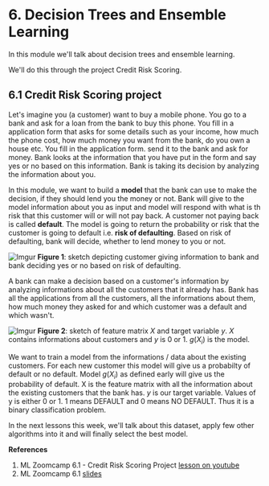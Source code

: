 # 6. Decision Trees and Ensemble Learning

In this module we'll talk about decision trees and ensemble learning. 

We'll do this through the project Credit Risk Scoring.

## 6.1 Credit Risk Scoring project

Let's imagine you (a customer) want to buy a mobile phone. You go to a bank and ask for a loan from the bank to buy this phone. You fill in a application form that asks for some details such as your income, how much the phone cost, how much money you want from the bank, do you own a house etc. You fill in the application form. send it to the bank and ask for money. Bank looks at the information that you have put in the form and say yes or no based on this information. Bank is taking its decision by analyzing the information about you. 

In this module, we want to build a **model** that the bank can use to make the decision, if they should lend you the money or not. Bank will give to the model information about you as input and model will respond with what is th risk that this customer will or will not pay back. A customer not paying back is called **default**. The model is going to return the probability or risk that the customer is going to default i.e. **risk of defaulting**. Based on risk of defaulting, bank will decide, whether to lend money to you or not.

![Imgur](https://i.imgur.com/bmfbATu.png)
**Figure 1**: sketch depicting customer giving information to bank and bank deciding yes or no based on risk of defaulting. 

A bank can make a decision based on a customer's information by analyzing informations about all the customers that it already has.  Bank has all the applications from all the customers, all the informations about them, how much money they asked for and which customer was a default and which wasn't. 

![Imgur](https://i.imgur.com/txc1Jab.png)
**Figure 2**: sketch of feature matrix $X$ and target variable $y$. $X$ contains informations about customers and $y$ is $0$ or $1$.  $g(X_{i})$ is the model.


We want to train a model from the informations / data about the existing customers. For each new customer this model will give us a probabilty of default or no default.  Model $g(X_{i})$ as defined early will give us the probability of default. X is the feature matrix with all the information about the existing customers that the bank has. $y$ is our target variable. Values of y is either $0$ or $1$. $1$ means DEFAULT and $0$ means NO DEFAULT.  Thus it is a binary classification problem.

In the next lessons this week, we'll talk about this dataset, apply few other algorithms into it and will finally select the best model.



**References**
1. ML Zoomcamp 6.1 - Credit Risk Scoring Project [lesson on youtube](https://www.youtube.com/watch?v=GJGmlfZoCoU&list=PL3MmuxUbc_hIhxl5Ji8t4O6lPAOpHaCLR&index=57&t=1s)
2. ML Zoomcamp 6.1 [slides](https://www.slideshare.net/AlexeyGrigorev/ml-zoomcamp-6-decision-trees-and-ensemble-learning)
